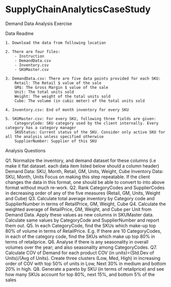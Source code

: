 # SupplyChainAnalyticsCaseStudy
 
Demand Data Analysis Exercise



Data Readme

	1. Download the data from following location
	
	2. There are four files:
		- Instruction 
		- DemandData.csv
		- Inventory.csv
		- SKUMaster.csv
		
	3. DemandData.csv: There are five data points provided for each SKU: 
		Retail: The Retail $ value of the sale
		GM$: The Gross Margin $ value of the sale
		Unit: The total units sold
		Weight: The weight of the total units sold
		Cube: The volume (in cubic meter) of the total units sold
		
	4. Inventory.csv: End of month inventory for every SKU

	5. SKUMaster.csv: For every SKU, following three fields are given:
		CategoryCode: SKU category used by the client internally. Every category has a category manager
		SKUStatus: Current status of the SKU. Consider only active SKU for all the analysis unless specified otherwise
		SupplierNumber: Supplier of this SKU
	
Analysis Questions

Q1. Normalize the inventory, and demand dataset for these columns (i.e make it flat dataset. each data item listed below should a column header)
	Demand Data: SKU, Month, Retail, GM, Units, Weight, Cube
	Inventory Data: SKU, Month, Units
	Focus on making this step repeatable. If the client changes the data in this format, one should be able to convert to into above format without much re-work.
Q2. Rank CategoryCodes and SupplierCodes in decreasing order of any of the five measures (Retail, GM, Units, Weight and Cube)
Q3. Calculate total average inventory by Category code and SupplierNumber in terms of RetailPrice, GM, Weight, Cube
Q4. Calculate the weighted average of RetailPrice, GM, Weight, and Cube per Unit from Demand Data. Apply these values as new columns in SKUMaster data. Calculate same values by CategoryCode and SupplierNumber and report them out.
Q5. In each CategoryCode, find the SKUs which make-up top 80% of volume in terms of RetailPrice. E.g. If there are 10 CategoryCodes, in each of the category code, find the SKUs which make up top 80% in terms of retailprice.
Q6. Analyse if there is any seasonality in overall volumes over the year; and also seasonality among CategoryCodes.
Q7. Calculate COV of Demand for each product COV (in units)=(Std.Dev of Units)/(Avg of Units). Create three clusters (Low, Med, High) in increasing order of COV with top 50% of units in Low, Next 30% in medium and bottom 20% in high.
Q8. Generate a pareto by SKU (in terms of retailprice) and see how many SKUs account for top 80%, next 15%, and bottom 5% of the sales



	







